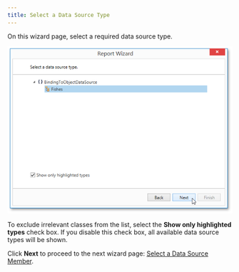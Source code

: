 ```yaml
---
title: Select a Data Source Type
---
```

On this wizard page, select a required data source type.

![WpfReportWizard_Object_SelectDataSourceType](../../../../../../images/Img122877.png)

To exclude irrelevant classes from the list, select the **Show only highlighted types** check box. If you disable this check box, all available data source types will be shown.

Click **Next** to proceed to the next wizard page: [Select a Data Source Member](../../../../../../../interface-elements-for-desktop/articles/report-designer/report-designer-for-wpf/report-wizard/data-bound-report/connect-to-an-object-data-source/select-a-data-source-member.md).